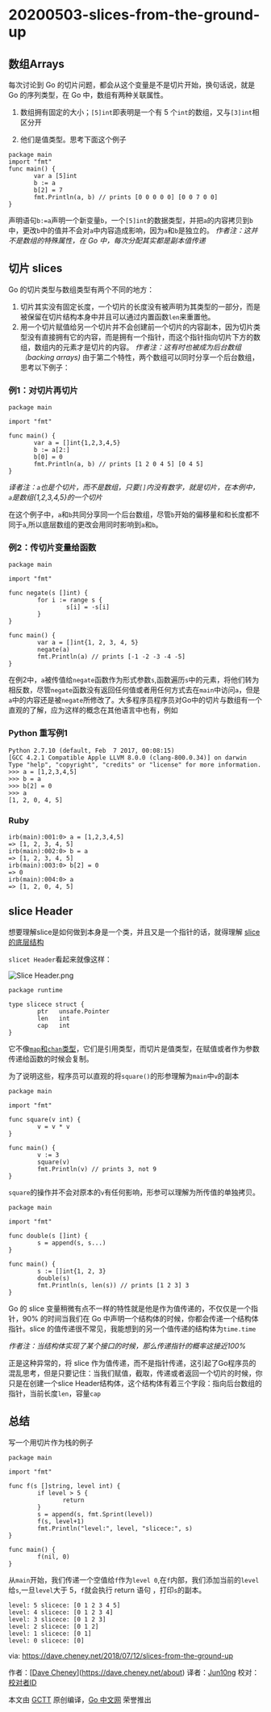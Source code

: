 # 20200503-slices-from-the-ground-up

## 数组Arrays

每次讨论到 Go 的切片问题，都会从这个变量是不是切片开始，换句话说，就是 Go 的序列类型，在 Go 中，数组有两种关联属性。

1. 数组拥有固定的大小；`[5]int`即表明是一个有 5 个`int`的数组，又与`[3]int`相区分开

2. 他们是值类型。思考下面这个例子
 ```
 package main 
 import "fmt"
 func main() {
        var a [5]int
        b := a
        b[2] = 7
        fmt.Println(a, b) // prints [0 0 0 0 0] [0 0 7 0 0]
} 
 ```

   声明语句`b:=a`声明一个新变量`b`，一个`[5]int`的数据类型，并把`a`的内容拷贝到`b`中，更改`b`中的值并不会对`a`中内容造成影响，因为`a`和`b`是独立的。
*作者注：这并不是数组的特殊属性，在 Go 中，每次分配其实都是副本值传递* 

## 切片 slices
Go 的切片类型与数组类型有两个不同的地方：
1. 切片其实没有固定长度，一个切片的长度没有被声明为其类型的一部分，而是被保留在切片结构本身中并且可以通过内置函数`len`来重置他。
2. 用一个切片赋值给另一个切片并不会创建前一个切片的内容副本，因为切片类型没有直接拥有它的内容，而是拥有一个指针，而这个指针指向切片下方的数组，数组内的元素才是切片的内容。
*作者注：这有时也被成为后台数组（backing arrays)*
由于第二个特性，两个数组可以同时分享一个后台数组，思考以下例子：
### 例1：对切片再切片
 ```
package main

import "fmt"

func main() {
        var a = []int{1,2,3,4,5}
        b := a[2:]
        b[0] = 0
        fmt.Println(a, b) // prints [1 2 0 4 5] [0 4 5]
}
 ```

*译者注：`a`也是个切片，而不是数组，只要`[]`内没有数字，就是切片，在本例中，`a`是数组{1,2,3,4,5}的一个切片*

在这个例子中，`a`和`b`共同分享同一个后台数组，尽管`b`开始的偏移量和和长度都不同于`a`,所以底层数组的更改会用同时影响到`a`和`b`。

### 例2：传切片变量给函数

```
package main

import "fmt"

func negate(s []int) {
        for i := range s {
                s[i] = -s[i]
        }
}

func main() {
        var a = []int{1, 2, 3, 4, 5}
        negate(a)
        fmt.Println(a) // prints [-1 -2 -3 -4 -5]
}
```

在例2中，`a`被传值给`negate`函数作为形式参数`s`,函数遍历`s`中的元素，将他们转为相反数，尽管`negate`函数没有返回任何值或者用任何方式去在`main`中访问`a`，但是`a`中的内容还是被`negate`所修改了。大多程序员程序员对Go中的切片与数组有一个直观的了解，应为这样的概念在其他语言中也有，例如

### Python 重写例1

```
Python 2.7.10 (default, Feb  7 2017, 00:08:15) 
[GCC 4.2.1 Compatible Apple LLVM 8.0.0 (clang-800.0.34)] on darwin
Type "help", "copyright", "credits" or "license" for more information.
>>> a = [1,2,3,4,5]
>>> b = a
>>> b[2] = 0
>>> a
[1, 2, 0, 4, 5]
```

### Ruby

```
irb(main):001:0> a = [1,2,3,4,5]
=> [1, 2, 3, 4, 5]
irb(main):002:0> b = a
=> [1, 2, 3, 4, 5]
irb(main):003:0> b[2] = 0
=> 0
irb(main):004:0> a
=> [1, 2, 0, 4, 5]
```

## slice Header

想要理解slice是如何做到本身是一个类，并且又是一个指针的话，就得理解  [slice 的底层结构](https://golang.org/pkg/reflect/#sliceHeader)

`slicet Header`看起来就像这样：

![Slice Header.png](https://github.com/Jun10ng/go_blog_translation/blob/master/Dave%E5%8D%9A%E5%AE%A2%E7%BF%BB%E8%AF%91/%E4%BB%8E%E5%A4%B4%E5%BC%80%E5%A7%8BSlice/Slice%20Header.png?raw=true)

```
package runtime

type slicece struct {
        ptr   unsafe.Pointer
        len   int
        cap   int
}
```

它不像[`map`和`chan`类型](https://dave.cheney.net/2017/04/30/if-a-map-isnt-a-reference-variable-what-is-it)，它们是引用类型，而切片是值类型，在赋值或者作为参数传递给函数的时候会复制。

为了说明这些，程序员可以直观的将`square()`的形参理解为`main`中`v`的副本

```
package main

import "fmt"

func square(v int) {
        v = v * v
}

func main() {
        v := 3
        square(v)
        fmt.Println(v) // prints 3, not 9
}
```

`square`的操作并不会对原本的`v`有任何影响，形参可以理解为所传值的单独拷贝。

```
package main

import "fmt"

func double(s []int) {
        s = append(s, s...)
}

func main() {
        s := []int{1, 2, 3}
        double(s)
        fmt.Println(s, len(s)) // prints [1 2 3] 3
}
```

Go 的 slice 变量稍微有点不一样的特性就是他是作为值传递的，不仅仅是一个指针，90% 的时间当我们在 Go 中声明一个结构体的时候，你都会传递一个结构体指针。slice 的值传递很不常见，我能想到的另一个值传递的结构体为`time.time`

*作者注：当结构体实现了某个接口的时候，那么传递指针的概率这接近100%*

正是这种异常的，将 slice 作为值传递，而不是指针传递，这引起了Go程序员的混乱思考，但是只要记住：当我们赋值，截取，传递或者返回一个切片的时候，你只是在创建一个slice Header结构体，这个结构体有着三个字段：指向后台数组的指针，当前长度`len`，容量`cap`

## 总结

写一个用切片作为栈的例子

```
package main

import "fmt"

func f(s []string, level int) {
        if level > 5 {
               return
        }
        s = append(s, fmt.Sprint(level))
        f(s, level+1)
        fmt.Println("level:", level, "slicece:", s)
}

func main() {
        f(nil, 0)
}
```

从`main`开始，我们传递一个空值给`f`作为`level 0`,在`f`内部，我们添加当前的`level` 给`s`,一旦`level`大于 5，`f`就会执行 return 语句 ，打印`s`的副本。

```
level: 5 slicece: [0 1 2 3 4 5]
level: 4 slicece: [0 1 2 3 4]
level: 3 slicece: [0 1 2 3]
level: 2 slicece: [0 1 2]
level: 1 slicece: [0 1]
level: 0 slicece: [0]
```

via: https://dave.cheney.net/2018/07/12/slices-from-the-ground-up

作者：[[Dave Cheney](https://dave.cheney.net/)](https://dave.cheney.net/about)
译者：[Jun10ng](https://github.com/Jun10ng)
校对：[校对者ID](https://github.com/校对者ID)

本文由 [GCTT](https://github.com/studygolang/GCTT) 原创编译，[Go 中文网](https://studygolang.com/) 荣誉推出


```

```